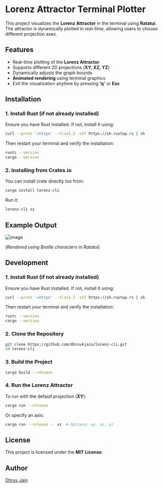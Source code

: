 # Lorenz Attractor Terminal Plotter

This project visualizes the **Lorenz Attractor** in the terminal using **Ratatui**. The attractor is dynamically plotted in real-time, allowing users to choose different projection axes.

## Features
- Real-time plotting of the **Lorenz Attractor**
- Supports different 2D projections (**XY, XZ, YZ**)
- Dynamically adjusts the graph bounds
- **Animated rendering** using terminal graphics
- Exit the visualization anytime by pressing **'q'** or **Esc**

## Installation
### **1. Install Rust (if not already installed)**
Ensure you have Rust installed. If not, install it using:
```sh
curl --proto '=https' --tlsv1.2 -sSf https://sh.rustup.rs | sh
```
Then restart your terminal and verify the installation:
```sh
rustc --version
cargo --version
```

### **2. Installing from Crates.io**
You can install crate directly too from:
```sh
cargo install lorenz-cli
```
Run it:
```sh
lorenz-cli xz
```

## Example Output
![image](https://github.com/user-attachments/assets/420bcce7-493f-4976-9366-e4a069805ed5)

(*Rendered using Braille characters in Ratatui*)

## Development
### **1. Install Rust (if not already installed)**
Ensure you have Rust installed. If not, install it using:
```sh
curl --proto '=https' --tlsv1.2 -sSf https://sh.rustup.rs | sh
```
Then restart your terminal and verify the installation:
```sh
rustc --version
cargo --version
```

### **2. Clone the Repository**
```sh
git clone https://github.com/dhruvkjain/lorenz-cli.git
cd lorenz-cli
```

### **3. Build the Project**
```sh
cargo build --release
```

### **4. Run the Lorenz Attractor**
To run with the default projection (**XY**):
```sh
cargo run --release
```
Or specify an axis:
```sh
cargo run --release -- xz  # Options: xy, xz, yz
```

## License
This project is licensed under the **MIT License**.

## Author
[Dhruv Jain](https://github.com/dhruvkjain)

